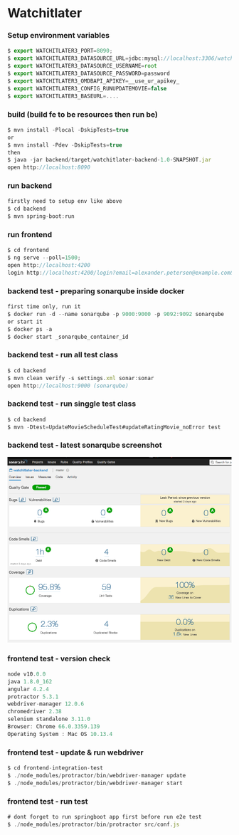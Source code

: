 # Watchitlater
### Setup environment variables
```javascript
$ export WATCHITLATER3_PORT=8090;
$ export WATCHITLATER3_DATASOURCE_URL=jdbc:mysql://localhost:3306/watchitlater3?serverTimezone=UTC
$ export WATCHITLATER3_DATASOURCE_USERNAME=root
$ export WATCHITLATER3_DATASOURCE_PASSWORD=password
$ export WATCHITLATER3_OMDBAPI_APIKEY=__use_ur_apikey_
$ export WATCHITLATER3_CONFIG_RUNUPDATEMOVIE=false
$ export WATCHITLATER3_BASEURL=....
```

### build (build fe to be resources then run be)
```javascript
$ mvn install -Plocal -DskipTests=true
or
$ mvn install -Pdev -DskipTests=true
then
$ java -jar backend/target/watchitlater-backend-1.0-SNAPSHOT.jar
open http://localhost:8090
```

### run backend
```javascript
firstly need to setup env like above
$ cd backend
$ mvn spring-boot:run
```

### run frontend
```javascript
$ cd frontend
$ ng serve --poll=1500;
open http://localhost:4200
login http://localhost:4200/login?email=alexander.petersen@example.com&password=password
```


### backend test - preparing sonarqube inside docker
```javascript
first time only, run it 
$ docker run -d --name sonarqube -p 9000:9000 -p 9092:9092 sonarqube
or start it
$ docker ps -a
$ docker start _sonarqube_container_id
```

### backend test - run all test class
```javascript
$ cd backend
$ mvn clean verify -s settings.xml sonar:sonar
open http://localhost:9000 (sonarqube)
```

### backend test - run singgle test class
```javascript
$ cd backend
$ mvn -Dtest=UpdateMovieScheduleTest#updateRatingMovie_noError test
```

### backend test - latest sonarqube screenshot
![alt text](https://raw.githubusercontent.com/tekdungtralala/watchitlater3/master/latest_sonar.png)


### frontend test - version check
```javascript
node v10.0.0
java 1.8.0_162
angular 4.2.4
protractor 5.3.1
webdriver-manager 12.0.6
chromedriver 2.38
selenium standalone 3.11.0
Browser: Chrome 66.0.3359.139
Operating System : Mac OS 10.13.4
```

### frontend test - update & run webdriver
```javascript
$ cd frontend-integration-test
$ ./node_modules/protractor/bin/webdriver-manager update
$ ./node_modules/protractor/bin/webdriver-manager start
```

### frontend test - run test
```javascript
# dont forget to run springboot app first before run e2e test
$ ./node_modules/protractor/bin/protractor src/conf.js
```